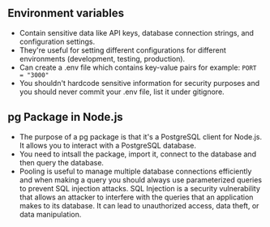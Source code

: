 ## Environment variables

- Contain sensitive data like API keys, database connection strings, and configuration settings.
- They're useful for setting different configurations for different environments (development, testing, production).
- Can create a .env file which contains key-value pairs for example: `PORT = "3000"`
- You shouldn't hardcode sensitive information for security purposes and you should never commit your .env file, list it under gitignore.

## pg Package in Node.js

- The purpose of a pg package is that it's a PostgreSQL client for Node.js. It allows you to interact with a PostgreSQL database.
- You need to intsall the package, import it, connect to the database and then query the database.
- Pooling is useful to manage multiple database connections efficiently and when making a query you should always use parameterized queries to prevent SQL injection attacks. SQL Injection is a security vulnerability that allows an attacker to interfere with the queries that an application makes to its database. It can lead to unauthorized access, data theft, or data manipulation.
